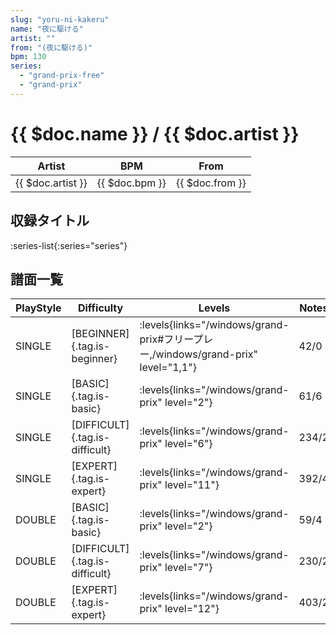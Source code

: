 ```yaml
---
slug: "yoru-ni-kakeru"
name: "夜に駆ける"
artist: ""
from: "(夜に駆ける)"
bpm: 130
series:
  - "grand-prix-free"
  - "grand-prix"
---
```


# {{ $doc.name }} / {{ $doc.artist }}

|Artist|BPM|From|
|------|---|----|
|{{ $doc.artist }}|{{ $doc.bpm }}|{{ $doc.from }}|

## 収録タイトル

:series-list{:series="series"}

## 譜面一覧

|PlayStyle|Difficulty|Levels|Notes|Movie|
|---------|----------|------|-----|-----|
|SINGLE|[BEGINNER]{.tag.is-beginner}| :levels{links="/windows/grand-prix#フリープレー,/windows/grand-prix" level="1,1"}|42/0||
|SINGLE|[BASIC]{.tag.is-basic}| :levels{links="/windows/grand-prix" level="2"}|61/6||
|SINGLE|[DIFFICULT]{.tag.is-difficult}| :levels{links="/windows/grand-prix" level="6"}|234/2||
|SINGLE|[EXPERT]{.tag.is-expert}| :levels{links="/windows/grand-prix" level="11"}|392/4||
|DOUBLE|[BASIC]{.tag.is-basic}| :levels{links="/windows/grand-prix" level="2"}|59/4||
|DOUBLE|[DIFFICULT]{.tag.is-difficult}| :levels{links="/windows/grand-prix" level="7"}|230/2||
|DOUBLE|[EXPERT]{.tag.is-expert}| :levels{links="/windows/grand-prix" level="12"}|403/2||
